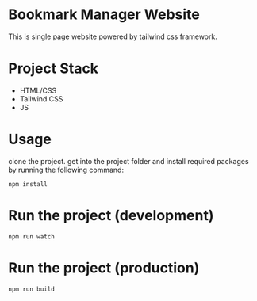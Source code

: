 # Bookmark Manager Website

This is single page website powered by tailwind css framework.

# Project Stack

- HTML/CSS
- Tailwind CSS
- JS

# Usage

clone the project. get into the project folder and install required packages by running the following command:

```
npm install
```

# Run the project (development)

```
npm run watch
```

# Run the project (production)

```
npm run build
```
